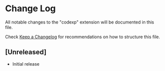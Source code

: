 # Change Log

All notable changes to the "codexp" extension will be documented in this file.

Check [Keep a Changelog](http://keepachangelog.com/) for recommendations on how to structure this file.

## [Unreleased]

- Initial release